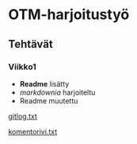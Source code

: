 # OTM-harjoitustyö
## Tehtävät
### Viikko1

- **Readme** lisätty  
- *markdownia* harjoiteltu
- Readme muutettu

[gitlog.txt](https://github.com/hajame/otm-harjoitustyo/blob/master/laskarit/viikko1/gitlog.txt)  

[komentorivi.txt](https://github.com/hajame/otm-harjoitustyo/blob/master/laskarit/viikko1/komentorivi.txt)


